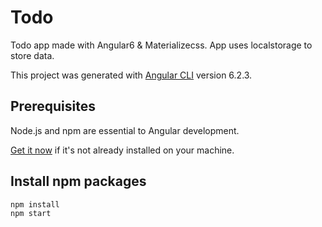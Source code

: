 # Todo

Todo app made with Angular6 & Materializecss.
App uses localstorage to store data.

This project was generated with [Angular CLI](https://github.com/angular/angular-cli) version 6.2.3.

## Prerequisites

Node.js and npm are essential to Angular development. 
    
<a href="https://docs.npmjs.com/getting-started/installing-node" target="_blank" title="Installing Node.js and updating npm">
Get it now</a> if it's not already installed on your machine.


## Install npm packages

```bash
npm install
npm start
```

